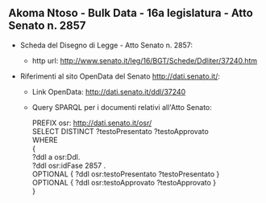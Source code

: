 ## Akoma Ntoso - Bulk Data - 16a legislatura - Atto Senato n. 2857 ##

* Scheda del Disegno di Legge - Atto Senato n. 2857:
	* http url: http://www.senato.it/leg/16/BGT/Schede/Ddliter/37240.htm

* Riferimenti al sito OpenData del Senato http://dati.senato.it/:
	* Link OpenData: http://dati.senato.it/ddl/37240
	* Query SPARQL per i documenti relativi all'Atto Senato:

        PREFIX osr: <http://dati.senato.it/osr/>  
		SELECT DISTINCT ?testoPresentato ?testoApprovato  
		WHERE  
		{  
		    ?ddl a osr:Ddl.  
		    ?ddl osr:idFase 2857 .  
		    OPTIONAL { ?ddl osr:testoPresentato ?testoPresentato }  
		    OPTIONAL { ?ddl osr:testoApprovato ?testoApprovato }  
		}
		